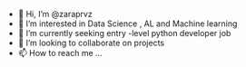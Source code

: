 - 👋 Hi, I’m @zaraprvz 
- 👀 I’m interested in Data Science , AL and Machine learning
- 🌱 I’m currently seeking entry -level python developer job 
- 💞️ I’m looking to collaborate on projects
- 📫 How to reach me ...

<!---
zaraprvz/zaraprvz is a ✨ special ✨ repository because its `README.md` (this file) appears on your GitHub profile.
You can click the Preview link to take a look at your changes.
--->

